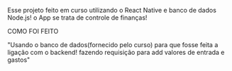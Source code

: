 Esse projeto feito em curso utilizando o React Native e banco de dados Node.js!
o App se trata de controle de finanças!

COMO FOI FEITO

"Usando o banco de dados(fornecido pelo curso) para que fosse feita a ligação com o backend! 
fazendo requisição para add valores de entrada e gastos" 
